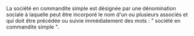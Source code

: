   
 La société en commandite simple est désignée par une dénomination sociale à laquelle peut être incorporé le nom d'un ou plusieurs associés et qui doit être précédée ou suivie immédiatement des mots : " société en commandite simple ".  

  
